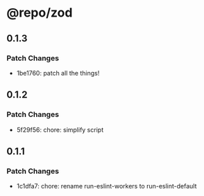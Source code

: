 # @repo/zod

## 0.1.3

### Patch Changes

- 1be1760: patch all the things!

## 0.1.2

### Patch Changes

- 5f29f56: chore: simplify script

## 0.1.1

### Patch Changes

- 1c1dfa7: chore: rename run-eslint-workers to run-eslint-default
